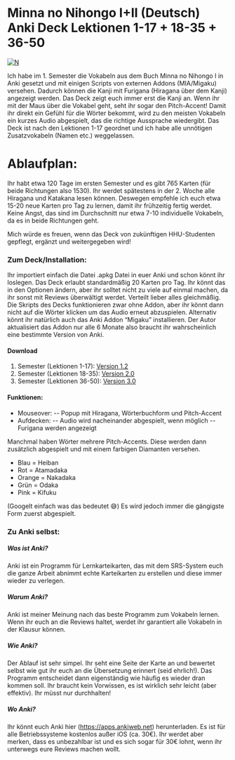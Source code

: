 # Minna no Nihongo I+II (Deutsch) <br> Anki Deck Lektionen 1-17 + 18-35 + 36-50

[![N](https://upload.wikimedia.org/wikipedia/commons/thumb/3/3d/Anki-icon.svg/120px-Anki-icon.svg.png)](https://apps.ankiweb.net) 

Ich habe im 1. Semester die Vokabeln aus dem Buch Minna no Nihongo I in Anki gesetzt und mit einigen Scripts von externen Addons (MIA/Migaku) versehen. Dadurch können die Kanji mit Furigana (Hiragana über dem Kanji) angezeigt werden. Das Deck zeigt euch immer erst die Kanji an. Wenn ihr mit der Maus über die Vokabel geht, seht ihr sogar den Pitch-Accent! Damit ihr direkt ein Gefühl für die Wörter bekommt, wird zu den meisten Vokabeln ein kurzes Audio abgespielt, das die richtige Aussprache wiedergibt.
Das Deck ist nach den Lektionen 1-17 geordnet und ich habe alle unnötigen Zusatzvokabeln (Namen etc.) weggelassen.

# Ablaufplan:
Ihr habt etwa 120 Tage im ersten Semester und es gibt 765 Karten (für beide Richtungen also 1530). Ihr werdet spätestens in der 2. Woche alle Hiragana und Katakana lesen können. Deswegen empfehle ich euch etwa 15-20 neue Karten pro Tag zu lernen, damit ihr frühzeitig fertig werdet. Keine Angst, das sind im Durchschnitt nur etwa 7-10 individuelle Vokabeln, da es in beide Richtungen geht.

Mich würde es freuen, wenn das Deck von zukünftigen HHU-Studenten gepflegt, ergänzt und weitergegeben wird!

### Zum Deck/Installation:
Ihr importiert einfach die Datei .apkg Datei in euer Anki und schon könnt ihr loslegen. Das Deck erlaubt standardmäßig 20 Karten pro Tag. Ihr könnt das in den Optionen ändern, aber ihr solltet nicht zu viele auf einmal machen, da ihr sonst mit Reviews überwältigt werdet. Verteilt lieber alles gleichmäßig.
Die Skripts des Decks funktionieren zwar ohne Addon, aber ihr könnt dann nicht auf die Wörter klicken um das Audio erneut abzuspielen. Alternativ könnt ihr natürlich auch das Anki Addon “Migaku” installieren. Der Autor aktualisiert das Addon nur alle 6 Monate also braucht ihr wahrscheinlich eine bestimmte Version von Anki.

#### Download
1. Semester (Lektionen 1-17): [Version 1.2](https://github.com/aomizu/anki/raw/main/Minna%20no%20Nihongo%20I%20Vokabeln%201-17_1.2.apkg)
2. Semester (Lektionen 18-35): [Version 2.0](https://github.com/aomizu/anki/raw/main/Minna%20no%20Nihongo%20II%20Vokabeln%2018-35.apkg)
3. Semester (Lektionen 36-50): [Version 3.0](https://github.com/aomizu/anki/blob/main/Minna%20no%20Nihongo%20III%20Vokabeln%2036-50.apkg)

#### Funktionen:
- Mouseover:
-- Popup mit Hiragana, Wörterbuchform und Pitch-Accent
- Aufdecken:
-- Audio wird nacheinander abgespielt, wenn möglich
-- Furigana werden angezeigt

Manchmal haben Wörter mehrere Pitch-Accents. Diese werden dann zusätzlich abgespielt und mit einem farbigen Diamanten versehen.

- Blau = Heiban
- Rot = Atamadaka
- Orange = Nakadaka
- Grün = Odaka
- Pink = Kifuku

(Googelt einfach was das bedeutet 😅)
Es wird jedoch immer die gängigste Form zuerst abgespielt.

### Zu Anki selbst:

##### Was ist Anki?
Anki ist ein Programm für Lernkarteikarten, das mit dem SRS-System euch die ganze Arbeit abnimmt echte Karteikarten zu erstellen und diese immer wieder zu verlegen.
##### Warum Anki?
Anki ist meiner Meinung nach das beste Programm zum Vokabeln lernen. Wenn ihr euch an die Reviews haltet, werdet ihr garantiert alle Vokabeln in der Klausur können.
##### Wie Anki?
Der Ablauf ist sehr simpel. Ihr seht eine Seite der Karte an und bewertet selbst wie gut ihr euch an die Übersetzung erinnert (seid ehrlich!). Das Programm entscheidet dann eigenständig wie häufig es wieder dran kommen soll. Ihr braucht kein Vorwissen, es ist wirklich sehr leicht (aber effektiv). Ihr müsst nur durchhalten!
##### Wo Anki?
Ihr könnt euch Anki hier (https://apps.ankiweb.net) herunterladen. Es ist für alle Betriebssysteme kostenlos außer iOS (ca. 30€). Ihr werdet aber merken, dass es unbezahlbar ist und es sich sogar für 30€ lohnt, wenn ihr unterwegs eure Reviews machen wollt.
